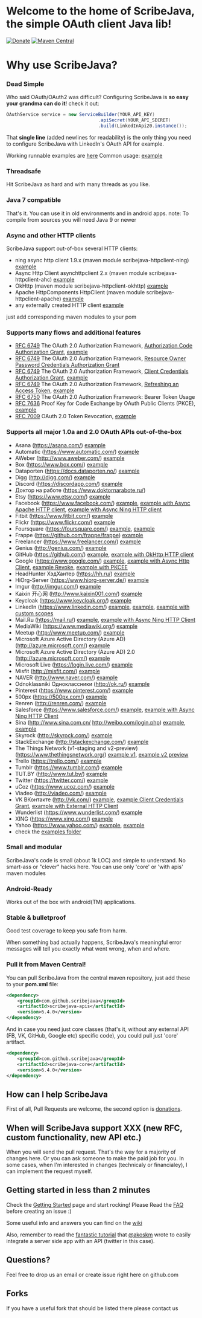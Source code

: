 # Welcome to the home of ScribeJava, the simple OAuth client Java lib!

[![Donate](https://www.paypalobjects.com/en_US/RU/i/btn/btn_donateCC_LG.gif)](https://github.com/scribejava/scribejava/blob/master/donate.md) [![Maven Central](https://maven-badges.herokuapp.com/maven-central/com.github.scribejava/scribejava/badge.svg)](https://maven-badges.herokuapp.com/maven-central/com.github.scribejava/scribejava)


# Why use ScribeJava?

### Dead Simple

Who said OAuth/OAuth2 was difficult? Configuring ScribeJava is __so easy your grandma can do it__! check it out:

```java
OAuthService service = new ServiceBuilder(YOUR_API_KEY)
                                  .apiSecret(YOUR_API_SECRET)
                                  .build(LinkedInApi20.instance());
```

That **single line** (added newlines for readability) is the only thing you need to configure ScribeJava with LinkedIn's OAuth API for example.

Working runnable examples are [here](https://github.com/scribejava/scribejava/tree/master/scribejava-apis/src/test/java/com/github/scribejava/apis/examples)
Common usage: [example](https://github.com/scribejava/scribejava/blob/master/scribejava-apis/src/test/java/com/github/scribejava/apis/examples/Google20Example.java)

### Threadsafe

Hit ScribeJava as hard and with many threads as you like.

### Java 7 compatible

That's it. You can use it in old environments and in android apps.
note: To compile from sources you will need Java 9 or newer

### Async and other HTTP clients

ScribeJava support out-of-box several HTTP clients:
 * ning async http client 1.9.x (maven module scribejava-httpclient-ning) [example](https://github.com/scribejava/scribejava/blob/master/scribejava-apis/src/test/java/com/github/scribejava/apis/examples/FacebookAsyncNingExample.java)
 * Async Http Client asynchttpclient 2.x (maven module scribejava-httpclient-ahc) [example](https://github.com/scribejava/scribejava/blob/master/scribejava-apis/src/test/java/com/github/scribejava/apis/examples/Google20AsyncAHCExample.java)
 * OkHttp (maven module scribejava-httpclient-okhttp) [example](https://github.com/scribejava/scribejava/blob/master/scribejava-apis/src/test/java/com/github/scribejava/apis/examples/GitHubAsyncOkHttpExample.java)
 * Apache HttpComponents HttpClient (maven module scribejava-httpclient-apache) [example](https://github.com/scribejava/scribejava/blob/master/scribejava-apis/src/test/java/com/github/scribejava/apis/examples/FacebookAsyncApacheExample.java)
 * any externally created HTTP client [example](https://github.com/scribejava/scribejava/blob/master/scribejava-apis/src/test/java/com/github/scribejava/apis/examples/VkontakteExternalHttpExample.java)

 just add corresponding maven modules to your pom

### Supports many flows and additional features

  * [RFC 6749](https://tools.ietf.org/html/rfc6749) The OAuth 2.0 Authorization Framework, [Authorization Code Authorization Grant](https://tools.ietf.org/html/rfc6749#section-4.1), [example](https://github.com/scribejava/scribejava/blob/master/scribejava-apis/src/test/java/com/github/scribejava/apis/examples/Google20Example.java)
  * [RFC 6749](https://tools.ietf.org/html/rfc6749) The OAuth 2.0 Authorization Framework, [Resource Owner Password Credentials Authorization Grant](https://tools.ietf.org/html/rfc6749#section-4.3)
  * [RFC 6749](https://tools.ietf.org/html/rfc6749) The OAuth 2.0 Authorization Framework, [Client Credentials Authorization Grant](https://tools.ietf.org/html/rfc6749#section-4.4), [example](https://github.com/scribejava/scribejava/blob/master/scribejava-apis/src/test/java/com/github/scribejava/apis/examples/VkontakteClientCredentialsGrantExample.java)
  * [RFC 6749](https://tools.ietf.org/html/rfc6749) The OAuth 2.0 Authorization Framework, [Refreshing an Access Token](https://tools.ietf.org/html/rfc6749#section-6), [example](https://github.com/scribejava/scribejava/blob/master/scribejava-apis/src/test/java/com/github/scribejava/apis/examples/Google20Example.java#L77)
  * [RFC 6750](https://tools.ietf.org/html/rfc6750) The OAuth 2.0 Authorization Framework: Bearer Token Usage
  * [RFC 7636](https://tools.ietf.org/html/rfc7636) Proof Key for Code Exchange by OAuth Public Clients (PKCE), [example](https://github.com/scribejava/scribejava/blob/master/scribejava-apis/src/test/java/com/github/scribejava/apis/examples/Google20WithPKCEExample.java)
  * [RFC 7009](https://tools.ietf.org/html/rfc7009) OAuth 2.0 Token Revocation, [example](https://github.com/scribejava/scribejava/blob/master/scribejava-apis/src/test/java/com/github/scribejava/apis/examples/Google20RevokeExample.java)

### Supports all major 1.0a and 2.0 OAuth APIs out-of-the-box

* Asana (https://asana.com/) [example](https://github.com/scribejava/scribejava/blob/master/scribejava-apis/src/test/java/com/github/scribejava/apis/examples/AsanaExample.java)
* Automatic (https://www.automatic.com/) [example](https://github.com/scribejava/scribejava/blob/master/scribejava-apis/src/test/java/com/github/scribejava/apis/examples/AutomaticExample.java)
* AWeber (http://www.aweber.com/) [example](https://github.com/scribejava/scribejava/blob/master/scribejava-apis/src/test/java/com/github/scribejava/apis/examples/AWeberExample.java)
* Box (https://www.box.com/) [example](https://github.com/scribejava/scribejava/blob/master/scribejava-apis/src/test/java/com/github/scribejava/apis/examples/Box20Example.java)
* Dataporten (https://docs.dataporten.no/) [example](https://github.com/scribejava/scribejava/blob/master/scribejava-apis/src/test/java/com/github/scribejava/apis/examples/DataportenExample.java)
* Digg (http://digg.com/) [example](https://github.com/scribejava/scribejava/blob/master/scribejava-apis/src/test/java/com/github/scribejava/apis/examples/DiggExample.java)
* Discord (https://discordapp.com/) [example](https://github.com/scribejava/scribejava/blob/master/scribejava-apis/src/test/java/com/github/scribejava/apis/examples/DiscordExample.java)
* Доктор на работе (https://www.doktornarabote.ru/)
* Etsy (https://www.etsy.com/) [example](https://github.com/scribejava/scribejava/blob/master/scribejava-apis/src/test/java/com/github/scribejava/apis/examples/EtsyExample.java)
* Facebook (https://www.facebook.com/) [example](https://github.com/scribejava/scribejava/blob/master/scribejava-apis/src/test/java/com/github/scribejava/apis/examples/FacebookExample.java), [example with Async Apache HTTP client](https://github.com/scribejava/scribejava/blob/master/scribejava-apis/src/test/java/com/github/scribejava/apis/examples/FacebookAsyncApacheExample.java), [example with Async Ning HTTP client](https://github.com/scribejava/scribejava/blob/master/scribejava-apis/src/test/java/com/github/scribejava/apis/examples/FacebookAsyncNingExample.java)
* Fitbit (https://www.fitbit.com/) [example](https://github.com/scribejava/scribejava/blob/master/scribejava-apis/src/test/java/com/github/scribejava/apis/examples/FitbitApi20Example.java)
* Flickr (https://www.flickr.com/) [example](https://github.com/scribejava/scribejava/blob/master/scribejava-apis/src/test/java/com/github/scribejava/apis/examples/FlickrExample.java)
* Foursquare (https://foursquare.com/) [example](https://github.com/scribejava/scribejava/blob/master/scribejava-apis/src/test/java/com/github/scribejava/apis/examples/Foursquare2Example.java), [example](https://github.com/scribejava/scribejava/blob/master/scribejava-apis/src/test/java/com/github/scribejava/apis/examples/FoursquareExample.java)
* Frappe (https://github.com/frappe/frappe) [example](https://github.com/scribejava/scribejava/blob/master/scribejava-apis/src/test/java/com/github/scribejava/apis/examples/FrappeExample.java)
* Freelancer (https://www.freelancer.com/) [example](https://github.com/scribejava/scribejava/blob/master/scribejava-apis/src/test/java/com/github/scribejava/apis/examples/FreelancerExample.java)
* Genius (http://genius.com/) [example](https://github.com/scribejava/scribejava/blob/master/scribejava-apis/src/test/java/com/github/scribejava/apis/examples/GeniusExample.java)
* GitHub (https://github.com/) [example](https://github.com/scribejava/scribejava/blob/master/scribejava-apis/src/test/java/com/github/scribejava/apis/examples/GitHubExample.java), [example with OkHttp HTTP client](https://github.com/scribejava/scribejava/blob/master/scribejava-apis/src/test/java/com/github/scribejava/apis/examples/GitHubAsyncOkHttpExample.java)
* Google (https://www.google.com/) [example](https://github.com/scribejava/scribejava/blob/master/scribejava-apis/src/test/java/com/github/scribejava/apis/examples/Google20Example.java), [example with Async Http Client](https://github.com/scribejava/scribejava/blob/master/scribejava-apis/src/test/java/com/github/scribejava/apis/examples/Google20AsyncAHCExample.java), [example Revoke](https://github.com/scribejava/scribejava/blob/master/scribejava-apis/src/test/java/com/github/scribejava/apis/examples/Google20RevokeExample.java), [example with PKCEE](https://github.com/scribejava/scribejava/blob/master/scribejava-apis/src/test/java/com/github/scribejava/apis/examples/Google20WithPKCEExample.java)
* HeadHunter ХэдХантер (https://hh.ru/) [example](https://github.com/scribejava/scribejava/blob/master/scribejava-apis/src/test/java/com/github/scribejava/apis/examples/HHExample.java)
* HiOrg-Server (https://www.hiorg-server.de/) [example](https://github.com/scribejava/scribejava/blob/master/scribejava-apis/src/test/java/com/github/scribejava/apis/examples/HiOrgServerExample.java)
* Imgur (http://imgur.com/) [example](https://github.com/scribejava/scribejava/blob/master/scribejava-apis/src/test/java/com/github/scribejava/apis/examples/ImgurExample.java)
* Kaixin 开心网 (http://www.kaixin001.com/) [example](https://github.com/scribejava/scribejava/blob/master/scribejava-apis/src/test/java/com/github/scribejava/apis/examples/Kaixin20Example.java)
* Keycloak (https://www.keycloak.org/) [example](https://github.com/scribejava/scribejava/blob/master/scribejava-apis/src/test/java/com/github/scribejava/apis/examples/KeycloakExample.java)
* LinkedIn (https://www.linkedin.com/) [example](https://github.com/scribejava/scribejava/blob/master/scribejava-apis/src/test/java/com/github/scribejava/apis/examples/LinkedIn20Example.java), [example](https://github.com/scribejava/scribejava/blob/master/scribejava-apis/src/test/java/com/github/scribejava/apis/examples/LinkedInExample.java), [example with custom scopes](https://github.com/scribejava/scribejava/blob/master/scribejava-apis/src/test/java/com/github/scribejava/apis/examples/LinkedInExampleWithScopes.java)
* Mail.Ru (https://mail.ru/) [example](https://github.com/scribejava/scribejava/blob/master/scribejava-apis/src/test/java/com/github/scribejava/apis/examples/MailruExample.java), [example with Async Ning HTTP Client](https://github.com/scribejava/scribejava/blob/master/scribejava-apis/src/test/java/com/github/scribejava/apis/examples/MailruAsyncExample.java)
* MediaWiki (https://www.mediawiki.org/) [example](https://github.com/scribejava/scribejava/blob/master/scribejava-apis/src/test/java/com/github/scribejava/apis/examples/MediaWikiExample.java)
* Meetup (http://www.meetup.com/) [example](https://github.com/scribejava/scribejava/blob/master/scribejava-apis/src/test/java/com/github/scribejava/apis/examples/MeetupExample.java)
* Microsoft Azure Active Directory (Azure AD) (http://azure.microsoft.com/) [example](https://github.com/scribejava/scribejava/blob/master/scribejava-apis/src/test/java/com/github/scribejava/apis/examples/MicrosoftAzureActiveDirectoryExample.java)
* Microsoft Azure Active Directory (Azure AD) 2.0 (http://azure.microsoft.com/) [example](https://github.com/scribejava/scribejava/blob/master/scribejava-apis/src/test/java/com/github/scribejava/apis/examples/MicrosoftAzureActiveDirectory20Example.java)
* Microsoft Live (https://login.live.com/) [example](https://github.com/scribejava/scribejava/blob/master/scribejava-apis/src/test/java/com/github/scribejava/apis/examples/LiveExample.java)
* Misfit (http://misfit.com/) [example](https://github.com/scribejava/scribejava/blob/master/scribejava-apis/src/test/java/com/github/scribejava/apis/examples/MisfitExample.java)
* NAVER (http://www.naver.com/) [example](https://github.com/scribejava/scribejava/blob/master/scribejava-apis/src/test/java/com/github/scribejava/apis/examples/NaverExample.java)
* Odnoklassniki Одноклассники (http://ok.ru/) [example](https://github.com/scribejava/scribejava/blob/master/scribejava-apis/src/test/java/com/github/scribejava/apis/examples/OdnoklassnikiExample.java)
* Pinterest (https://www.pinterest.com/) [example](https://github.com/scribejava/scribejava/blob/master/scribejava-apis/src/test/java/com/github/scribejava/apis/examples/PinterestExample.java)
* 500px (https://500px.com/) [example](https://github.com/scribejava/scribejava/blob/master/scribejava-apis/src/test/java/com/github/scribejava/apis/examples/Px500Example.java)
* Renren (http://renren.com/) [example](https://github.com/scribejava/scribejava/blob/master/scribejava-apis/src/test/java/com/github/scribejava/apis/examples/RenrenExample.java)
* Salesforce (https://www.salesforce.com/) [example](https://github.com/scribejava/scribejava/blob/master/scribejava-apis/src/test/java/com/github/scribejava/apis/examples/SalesforceExample.java), [example with Async Ning HTTP Client](https://github.com/scribejava/scribejava/blob/master/scribejava-apis/src/test/java/com/github/scribejava/apis/examples/SalesforceNingAsyncExample.java)
* Sina (http://www.sina.com.cn/ http://weibo.com/login.php) [example](https://github.com/scribejava/scribejava/blob/master/scribejava-apis/src/test/java/com/github/scribejava/apis/examples/SinaWeibo2Example.java), [example](https://github.com/scribejava/scribejava/blob/master/scribejava-apis/src/test/java/com/github/scribejava/apis/examples/SinaWeiboExample.java)
* Skyrock (http://skyrock.com/) [example](https://github.com/scribejava/scribejava/blob/master/scribejava-apis/src/test/java/com/github/scribejava/apis/examples/SkyrockExample.java)
* StackExchange (http://stackexchange.com/) [example](https://github.com/scribejava/scribejava/blob/master/scribejava-apis/src/test/java/com/github/scribejava/apis/examples/StackExchangeExample.java)
* The Things Network (v1-staging and v2-preview) (https://www.thethingsnetwork.org/) [example v1](https://github.com/scribejava/scribejava/blob/master/scribejava-apis/src/test/java/com/github/scribejava/apis/examples/TheThingsNetworkV1StagingExample.java), [example v2 preview](https://github.com/scribejava/scribejava/blob/master/scribejava-apis/src/test/java/com/github/scribejava/apis/examples/TheThingsNetworkV2PreviewExample.java)
* Trello (https://trello.com/) [example](https://github.com/scribejava/scribejava/blob/master/scribejava-apis/src/test/java/com/github/scribejava/apis/examples/TrelloExample.java)
* Tumblr (https://www.tumblr.com/) [example](https://github.com/scribejava/scribejava/blob/master/scribejava-apis/src/test/java/com/github/scribejava/apis/examples/TumblrExample.java)
* TUT.BY (http://www.tut.by/) [example](https://github.com/scribejava/scribejava/blob/master/scribejava-apis/src/test/java/com/github/scribejava/apis/examples/TutByExample.java)
* Twitter (https://twitter.com/) [example](https://github.com/scribejava/scribejava/blob/master/scribejava-apis/src/test/java/com/github/scribejava/apis/examples/TwitterExample.java)
* uCoz (https://www.ucoz.com/) [example](https://github.com/scribejava/scribejava/blob/master/scribejava-apis/src/test/java/com/github/scribejava/apis/examples/UcozExample.java)
* Viadeo (http://viadeo.com/) [example](https://github.com/scribejava/scribejava/blob/master/scribejava-apis/src/test/java/com/github/scribejava/apis/examples/ViadeoExample.java)
* VK ВКонтакте (http://vk.com/) [example](https://github.com/scribejava/scribejava/blob/master/scribejava-apis/src/test/java/com/github/scribejava/apis/examples/VkontakteExample.java), [example Client Credentials Grant](https://github.com/scribejava/scribejava/blob/master/scribejava-apis/src/test/java/com/github/scribejava/apis/examples/VkontakteClientCredentialsGrantExample.java), [example with External HTTP Client](https://github.com/scribejava/scribejava/blob/master/scribejava-apis/src/test/java/com/github/scribejava/apis/examples/VkontakteExternalHttpExample.java)
* Wunderlist (https://www.wunderlist.com/) [example](https://github.com/scribejava/scribejava/blob/master/scribejava-apis/src/test/java/com/github/scribejava/apis/examples/WunderlistExample.java)
* XING (https://www.xing.com/) [example](https://github.com/scribejava/scribejava/blob/master/scribejava-apis/src/test/java/com/github/scribejava/apis/examples/XingExample.java)
* Yahoo (https://www.yahoo.com/) [example](https://github.com/scribejava/scribejava/blob/master/scribejava-apis/src/test/java/com/github/scribejava/apis/examples/Yahoo20Example.java), [example](https://github.com/scribejava/scribejava/blob/master/scribejava-apis/src/test/java/com/github/scribejava/apis/examples/YahooExample.java)
* check the [examples folder](https://github.com/scribejava/scribejava/tree/master/scribejava-apis/src/test/java/com/github/scribejava/apis/examples)

### Small and modular

ScribeJava's code is small (about 1k LOC) and simple to understand. No smart-ass or "clever" hacks here.
You can use only 'core' or 'with apis' maven modules

### Android-Ready

Works out of the box with android(TM) applications.

### Stable & bulletproof

Good test coverage to keep you safe from harm.

When something bad actually happens, ScribeJava's meaningful error messages will tell you exactly what went wrong, when and where.

### Pull it from Maven Central!

You can pull ScribeJava from the central maven repository, just add these to your __pom.xml__ file:

```xml
<dependency>
    <groupId>com.github.scribejava</groupId>
    <artifactId>scribejava-apis</artifactId>
    <version>6.4.0</version>
</dependency>
```

And in case you need just core classes (that's it, without any external API (FB, VK, GitHub, Google etc) specific code), you could pull just 'core' artifact.
```xml
<dependency>
    <groupId>com.github.scribejava</groupId>
    <artifactId>scribejava-core</artifactId>
    <version>6.4.0</version>
</dependency>
```

## How can I help ScribeJava

First of all, Pull Requests are welcome, the second option is [donations](https://github.com/scribejava/scribejava/blob/master/donate.md).

## When will ScribeJava support XXX (new RFC, custom functionality, new API etc.)

When you will send the pull request. That's the way for a majority of changes here.
Or you can ask someone to make the paid job for you.
In some cases, when I'm interested in changes (technicaly or financialey), I can implement the request myself.

## Getting started in less than 2 minutes

Check the [Getting Started](https://github.com/scribejava/scribejava/wiki/getting-started) page and start rocking! Please Read the [FAQ](https://github.com/scribejava/scribejava/wiki/faq) before creating an issue :)

Some useful info and answers you can find on the [wiki](https://github.com/scribejava/scribejava/wiki)

Also, remember to read the [fantastic tutorial](http://akoskm.github.io/2015/07/31/twitter-sign-in-for-web-apps.html) that [@akoskm](https://twitter.com/akoskm) wrote to easily integrate a server side app with an API (twitter in this case).

## Questions?

Feel free to drop us an email or create issue right here on github.com

## Forks

If you have a useful fork that should be listed there please contact us
